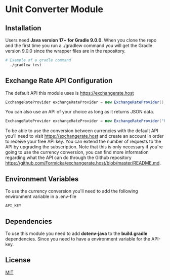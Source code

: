 # Unit Converter Module

## Installation

Users need **Java version 17+ for Gradle 9.0.0**. When you clone the repo and the first time you run a ./gradlew command you will get the Gradle version 9.0.0 since the wrapper files are in the repository.

```bash
# Example of a gradle command
  ./gradlew test
```

## Exchange Rate API Configuration

The default API this module uses is <https://exchangerate.host>

```java
ExchangeRateProvider exchangeRateProvider = new ExchangeRateProvider();
```

You can also use an API of your choice as long as it returns JSON data.

```java
ExchangeRateProvider exchangeRateProvider = new ExchangeRateProvider("https://your-api.com/latest");
```

To be able to use the conversion between currencies with the default API you'll need to visit <https://exchangerate.host> and create an account in order to receive your free API key.
You can extend the number of requests to the API by upgrading the subscription. Note that this is only necessary if you're going to use the currency conversion, you can find more information regarding what the API can do through the Github repository <https://github.com/Formicka/exchangerate.host/blob/master/README.md>.

## Environment Variables

To use the currency conversion you'll need to add the following environment variable in a .env-file

`API_KEY`

## Dependencies

To use this module you need to add **dotenv-java** to the **build.gradle** dependencies. Since you need to have a environment variable for the API-key.

## License

[MIT](https://choosealicense.com/licenses/mit/)
